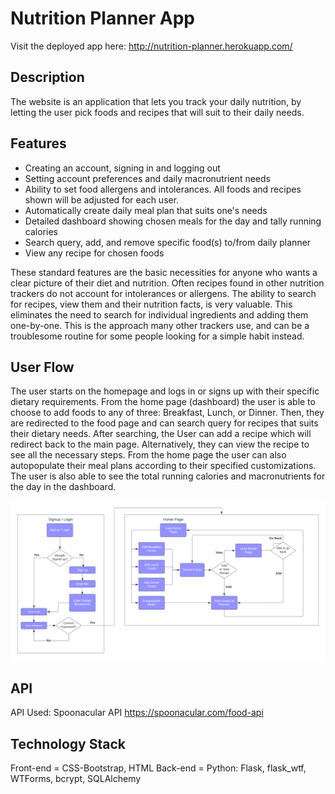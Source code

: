 # Nutrition Planner App

Visit the deployed app here: http://nutrition-planner.herokuapp.com/

## Description

The website is an application that lets you track your daily nutrition, by letting the user pick foods and recipes that will suit to their daily needs. 

## Features

- Creating an account, signing in and logging out
- Setting account preferences and daily macronutrient needs
- Ability to set food allergens and intolerances. All foods and recipes shown will be adjusted for each user.
- Automatically create daily meal plan that suits one's needs
- Detailed dashboard showing chosen meals for the day and tally running calories
- Search query, add, and remove specific food(s) to/from daily planner
- View any recipe for chosen foods

These standard features are the basic necessities for anyone who wants a clear picture of their diet and nutrition. Often recipes found in other nutrition trackers do not account for intolerances or allergens. 
The ability to search for recipes, view them and their nutrition facts, is very valuable. This eliminates the need to search for individual ingredients and adding them one-by-one. This is the approach many other trackers use, and can be a troublesome routine for some people looking for a simple habit instead. 

## User Flow

The user starts on the homepage and logs in or signs up with their specific dietary requirements. From the home page (dashboard) the user is able to choose to add foods to any of three: Breakfast, Lunch, or Dinner. Then, they are redirected to the food page and can search query for recipes that suits their dietary needs. After searching, the User can add a recipe which will redirect back to the main page. Alternatively, they can view the recipe to see all the necessary steps. 
From the home page the user can also autopopulate their meal plans according to their specified customizations. The user is also able to see the total running calories and macronutrients for the day in the dashboard.

![alt text](https://github.com/wilsonivandy/Capstone1-Nutrition-Tracker/blob/main/User%20Flow.png?raw=true)

## API

API Used: Spoonacular API
https://spoonacular.com/food-api

## Technology Stack

Front-end =  CSS-Bootstrap, HTML
Back-end = Python: Flask, flask_wtf, WTForms, bcrypt, SQLAlchemy

